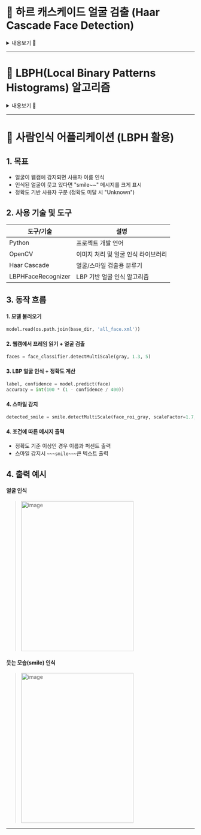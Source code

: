 # 📌 하르 캐스케이드 얼굴 검출 (Haar Cascade Face Detection)

<details>
<summary>내용보기 🔽</summary>

  - 참고 : [내용1](http://atonrq.synology.me:1700/hypha/haarcascade), [내용2](https://bkshin.tistory.com/entry/%EC%BB%B4%ED%93%A8%ED%84%B0-%EB%B9%84%EC%A0%84-1-%ED%95%98%EB%A5%B4-%EC%BA%90%EC%8A%A4%EC%BC%80%EC%9D%B4%EB%93%9C-%EC%96%BC%EA%B5%B4-%EA%B2%80%EC%B6%9C-Haar-Cascade-Face-Detection)
- 개발자가 집접 머신러닝 학습 알고리즘을 사용하지 않고도 객체를 검출할 수 있도록 OpenCV가 제공하는 대표적인 상위 레벨 API
- OpenCV는 케스케이드 분류기에서 사용할 수 있는 훈련된 검출기를 xml 파일 형태로 제공한다.


> <img width="450" height="500" alt="image" src="https://github.com/user-attachments/assets/e077cc7b-0e0e-4b37-9188-96c19b452d75" />


</details>

---

# 📌 LBPH(Local Binary Patterns Histograms) 알고리즘

<details>
<summary>내용보기 🔽</summary>

- 참고 : [내용1](http://atonrq.synology.me:1700/hypha/lbph), [내용2](https://bkshin.tistory.com/entry/%EC%BB%B4%ED%93%A8%ED%84%B0-%EB%B9%84%EC%A0%84-3-LBPHLocal-Binary-Patterns-Histograms-%EC%95%8C%EA%B3%A0%EB%A6%AC%EC%A6%98)
- 이미지를 픽셀 단위로 살펴보면서, 각 픽셀의 주변 이웃과의 밝기 차이를 기준으로 이진값(binary pattern)을 생성
- 중심 픽셀보다 크거나 같으면 1, 작으면 0을 부여하여 8비트의 이진 코드 생성

## ✔ 동작방식
1. 얼굴 이미지를 3x3 픽셀 크기의 셀로 나눈다.
2. 셀 중심의 픽셀과 이웃하는 8방향의 픽셀을 비교해서 중심 픽셀의 값이 이웃 픽셀보다 크면 0 아니면 1로 표시하는 8자리 이진수 만든다.
3. 모든 셀의 8비트 숫자로 히스토그램을 개산하면 256차원의 특징벡터가 만들어지고 이것을 분류기의 학습 데이터로 사용해서 사용자의 얼굴을 분류한다.

## ✔ 장단점
| 구분 | 장점 | 단점 |
|------|------|------|
| 🎯 정확도 | 적절한 조건에서는 높은 정확도 | 조명, 표정, 각도 변화에 민감 |
| ⚙️ 구현 | 간단하고 구현 쉬움 | 복잡한 환경에서 성능 저하 |
| 💻 리소스 | CPU에서도 잘 작동, 경량 | 대규모 데이터 처리에는 부적합 |
| 📦 학습 데이터 | 적은 데이터로도 학습 가능 | 다양한 표정·조명에는 데이터 부족 시 오류 발생 |
| ⏱ 실시간 처리 | 빠른 처리 속도 (실시간 가능) | 고정된 환경 외에는 적용 범위 제한 |
| 📡 의존성 | 딥러닝 프레임워크 불필요 | 얼굴 방향 변화에 취약 |


</details>

---

# 📌 사람인식 어플리케이션 (LBPH 활용)

## 1. 목표
- 얼굴이 웹캠에 감지되면 사용자 이름 인식
- 인식된 얼굴이 웃고 있다면 "smile~~" 메시지를 크게 표시
- 정확도 기반 사용자 구분 (정확도 미달 시 "Unknown")

## 2. 사용 기술 및 도구
| 도구/기술              | 설명                   |
| ------------------ | -------------------- |
| Python             | 프로젝트 개발 언어           |
| OpenCV             | 이미지 처리 및 얼굴 인식 라이브러리 |
| Haar Cascade       | 얼굴/스마일 검출용 분류기       |
| LBPHFaceRecognizer | LBP 기반 얼굴 인식 알고리즘    |

## 3. 동작 흐름

#### 1. 모델 불러오기
```python
model.read(os.path.join(base_dir, 'all_face.xml'))
```
#### 2. 웹캠에서 프레임 읽기 + 얼굴 검출
```python
faces = face_classifier.detectMultiScale(gray, 1.3, 5)
```
#### 3. LBP 얼굴 인식 + 정확도 계산
```python
label, confidence = model.predict(face)
accuracy = int(100 * (1 - confidence / 400))
```
#### 4. 스마일 감지
```python
detected_smile = smile.detectMultiScale(face_roi_gray, scaleFactor=1.7, minNeighbors=22)
```
#### 4. 조건에 따른 메시지 출력
- 정확도 기준 이상인 경우 이름과 퍼센트 출력
- 스마일 감지시 `~~~smile~~~`큰 텍스트 출력

## 4. 출력 예시

#### 얼굴 인식
> <img width="300" height="400" alt="image" src="https://github.com/user-attachments/assets/54889c28-b360-497a-ab3e-57e1f30d72e5" />

#### 웃는 모습(smile) 인식
> <img width="300" height="400" alt="image" src="https://github.com/user-attachments/assets/c49d4eaf-b1f6-4997-ad85-01d35c0cdbf0" />

---

